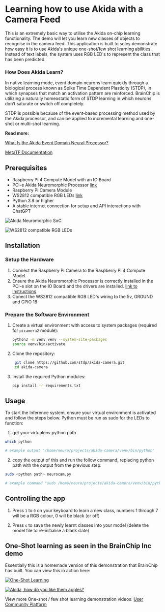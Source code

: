 # Learning how to use Akida with a Camera Feed

This is an extremely basic way to utilise the Akida on-chip learning functionality. The demo will let you learn new classes of objects to recognise in the camera feed. This application is built to soley demonstrate how easy it is to use Akida's unique one-shot/few shot learning abilities. Instead of text labels, the system uses RGB LED's to represent the class that has been predicted.

### How Does Akida Learn?

In  native  learning  mode,  event  domain  neurons  learn quickly through a biological process known as Spike Time Dependent Plasticity (STDP), in which synapses that match an activation pattern are reinforced. BrainChip is utilizing a naturally homeostatic form of STDP learning in which neurons don’t saturate or switch off completely. 

STDP  is  possible  because  of  the  event-based processing method used by the Akida processor, and can be applied to incremental learning and one-shot or multi-shot learning.

**Read more:**

[What Is the Akida Event Domain Neural Processor?](https://brainchip.com/akida-foundations/)

[MetaTF Documentation](https://doc.brainchipinc.com) 

## Prerequisites

- Raspberry Pi 4 Compute Model with an IO Board
- PCI-e Akida Neuromorphic Processor [link](https://shop.brainchipinc.com/products/akida%E2%84%A2-development-kit-pcie-board)
- Raspberry Pi Camera Module
- WS2812 compatible RGB LEDs [link](https://core-electronics.com.au/neopixel-stick-8-x-ws2812-5050-rgb-led-with-integrated-drivers.html)
- Python 3.8 or higher
- A stable internet connection for setup and API interactions with ChatGPT

![Akida Neuromorphic SoC](https://i.imgur.com/g8YCnaX.jpeg)

![WS2812 compatible RGB LEDs](https://i.imgur.com/zg9xneM.png)

## Installation

### Setup the Hardware
1. Connect the Raspberry Pi Camera to the Raspberry Pi 4 Compute Model.
2. Ensure the Akida Neuromorphic Processor is correctly installed in the PCI-e slot on the IO Board and the drivers are installed. [link to instructions](https://brainchip.com/support-akida-pcie-board)
3. Conect the WS2812 compatible RGB LED's wiring to the 5v, GROUND and GPIO 18

### Prepare the Software Environment
1. Create a virtual environment with access to system packages (required for `picamera2` module):
   ```bash
   python3 -m venv venv --system-site-packages
   source venv/bin/activate
   ```

2. Clone the repository:
   ```bash
    git clone https://github.com/stdp/akida-camera.git
    cd akida-camera
    ```

3. Install the required Python modules:
    ```bash
    pip install -r requirements.txt
    ```

## Usage

To start the Inference system, ensure your virtual environment is activated and follow the steps below. Python must be run as sudo for the LEDs to function:

1. get your virtualenv python path
``` bash
which python

# example output "/home/neuro/projects/akida-camera/venv/bin/python"
```

2. copy the output of this and run the follow command, replacing python path with the output from the previous step:
```bash
sudo <python path> neurocam.py

# example command "sudo /home/neuro/projects/akida-camera/venv/bin/python akida_camera.py"
```

## Controlling the app

1. Press `1` to `0` on your keyboard to learn a new class, numbers 1 through 7 will be a RGB colour, 0 will be black (or off)

2. Press `s` to save the newly learnt classes into your model (delete the model file to re-initialise a blank slate)

## One-Shot learning as seen in the BrainChip Inc demo

Essentially this is a homemade version of this demonstration that BrainChip has built. You can view this in action here:

[![One-Shot Learning](http://img.youtube.com/vi/xeGAiWbKa7s/0.jpg)](https://youtu.be/xeGAiWbKa7s "One-Shot Learning")

[![Akida, how do you like them apples?](http://img.youtube.com/vi/p9pXN5-opGw/0.jpg)](https://www.youtube.com/watch?v=p9pXN5-opGw "Akida, how do you like them apples?")


View more One-shot / few shot learning demonstration videos: 
[User Community Platform](https://www.youtube.com/playlist?list=PLKZ8TPx-mIt2Mu3kXxm9BIW08lIDbvZdA)